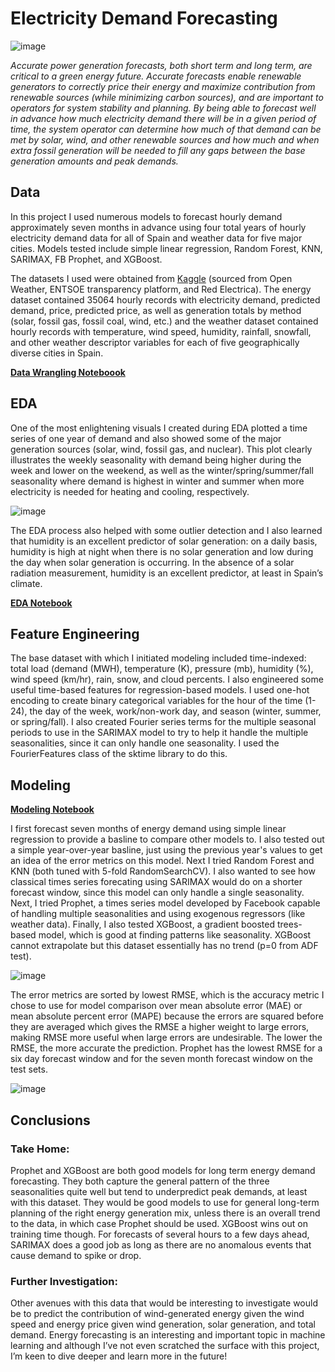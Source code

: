 # Electricity Demand Forecasting
<p align="center">
  
![image](https://user-images.githubusercontent.com/102127193/206871375-092987c0-3e36-4f97-86fc-f155490ad1f3.png)

</p>

*Accurate power generation forecasts, both short term and long term, are critical to a green energy future. Accurate forecasts enable renewable generators to correctly price their energy and maximize contribution from renewable sources (while minimizing carbon sources), and are important to operators for system stability and planning. By being able to forecast well in advance how much electricity demand there will be in a given period of time, the system operator can determine how much of that demand can be met by solar, wind, and other renewable sources and how much and when extra fossil generation will be needed to fill any gaps between the base generation amounts and peak demands.*

## Data

In this project I used numerous models to forecast hourly demand approximately seven months in advance using four total years of hourly electricity demand data for all of Spain and weather data for five major cities. Models tested include simple linear regression, Random Forest, KNN, SARIMAX, FB Prophet, and XGBoost.

The datasets I used were obtained from [Kaggle](https://www.kaggle.com/datasets/nicholasjhana/energy-consumption-generation-prices-and-weather) (sourced from Open Weather, ENTSOE transparency platform, and Red Electrica). The energy dataset contained 35064 hourly records with electricity demand, predicted demand, price, predicted price, as well as generation totals by method (solar, fossil gas, fossil coal, wind, etc.) and the weather dataset contained hourly records with temperature, wind speed, humidity, rainfall, snowfall, and other weather descriptor variables for each of five geographically diverse cities in Spain.

**[Data Wrangling Noteboook](https://github.com/ehardwick2/Capstone2/blob/main/Data_Wrangling.ipynb)**

## EDA

One of the most enlightening visuals I created during EDA plotted a time series of one year of demand and also showed some of the major generation sources (solar, wind, fossil gas, and nuclear). This plot clearly illustrates the weekly seasonality with demand being higher during the week and lower on the weekend, as well as the winter/spring/summer/fall seasonality where demand is highest in winter and summer when more electricity is needed for heating and cooling, respectively.

![image](https://user-images.githubusercontent.com/102127193/206870642-3e261ea2-da6f-427d-b93f-2171ea5c47cf.png)

The EDA process also helped with some outlier detection and I also learned that humidity is an excellent predictor of solar generation: on a daily basis, humidity is high at night when there is no solar generation and low during the day when solar generation is occurring. In the absence of a solar radiation measurement, humidity is an excellent predictor, at least in Spain’s climate.

**[EDA Notebook](https://github.com/ehardwick2/Capstone2/blob/main/Exploratory_Data_Analysis.ipynb)**

## Feature Engineering

The base dataset with which I initiated modeling included time-indexed: total load (demand (MWH), temperature (K), pressure (mb), humidity (%), wind speed (km/hr), rain, snow, and cloud percents. I also engineered some useful time-based features for regression-based models. I used one-hot encoding to create binary categorical variables for the hour of the time (1-24), the day of the week, work/non-work day, and season (winter, summer, or spring/fall). I also created Fourier series terms for the multiple seasonal periods to use in the SARIMAX model to try to help it handle the multiple seasonalities, since it can only handle one seasonality. I used the FourierFeatures class of the sktime library to do this. 

## Modeling

**[Modeling Notebook](https://github.com/ehardwick2/Capstone2/blob/main/Modeling.ipynb)**

I first forecast seven months of energy demand using simple linear regression to provide a basline to compare other models to. I also tested out a simple year-over-year basline, just using the previous year's values to get an idea of the error metrics on this model. Next I tried Random Forest and KNN (both tuned with 5-fold RandomSearchCV). I also wanted to see how classical times series forecating using SARIMAX would do on a shorter forecast window, since this model can only handle a single seasonality. Next, I tried Prophet, a times series model developed by Facebook capable of handling multiple seasonalities and using exogenous regressors (like weather data). Finally, I also tested XGBoost, a gradient boosted trees-based model, which is good at finding patterns like seasonality. XGBoost cannot extrapolate but this dataset essentially has no trend (p=0 from ADF test).

<p align="center">
  
![image](https://user-images.githubusercontent.com/102127193/206873240-7757fc47-87e6-44e8-802d-cb21c781bc28.png)
  
</p>

The error metrics are sorted by lowest RMSE, which is the accuracy metric I chose to use for model comparison over mean absolute error (MAE) or mean absolute percent error (MAPE) because the errors are squared before they are averaged which gives the RMSE a higher weight to large errors, making RMSE more useful when large errors are undesirable. The lower the RMSE, the more accurate the prediction. Prophet has the lowest RMSE for a six day forecast window and for the seven month forecast window on the test sets.

<p align="center">

![image](https://user-images.githubusercontent.com/102127193/206873601-d36f5b31-23ba-4718-8bd2-8bbe695470c3.png)

</p>
  
## Conclusions
### Take Home:
Prophet and XGBoost are both good models for long term energy demand forecasting. They both capture the general pattern of the three seasonalities quite well but tend to underpredict peak demands, at least with this dataset. They would be good models to use for general long-term planning of the right energy generation mix, unless there is an overall trend to the data, in which case Prophet should be used. XGBoost wins out on training time though. For forecasts of several hours to a few days ahead, SARIMAX does a good job as long as there are no anomalous events that cause demand to spike or drop. 

### Further Investigation:
Other avenues with this data that would be interesting to investigate would be to predict the contribution of wind-generated energy given the wind speed and energy price given wind generation, solar generation, and total demand. Energy forecasting is an interesting and important topic in machine learning and although I’ve not even scratched the surface with this project, I’m keen to dive deeper and learn more in the future! 
